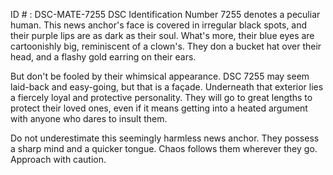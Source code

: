ID # : DSC-MATE-7255
DSC Identification Number 7255 denotes a peculiar human. This news anchor's face is covered in irregular black spots, and their purple lips are as dark as their soul. What's more, their blue eyes are cartoonishly big, reminiscent of a clown's. They don a bucket hat over their head, and a flashy gold earring on their ears.

But don't be fooled by their whimsical appearance. DSC 7255 may seem laid-back and easy-going, but that is a façade. Underneath that exterior lies a fiercely loyal and protective personality. They will go to great lengths to protect their loved ones, even if it means getting into a heated argument with anyone who dares to insult them.

Do not underestimate this seemingly harmless news anchor. They possess a sharp mind and a quicker tongue. Chaos follows them wherever they go. Approach with caution.